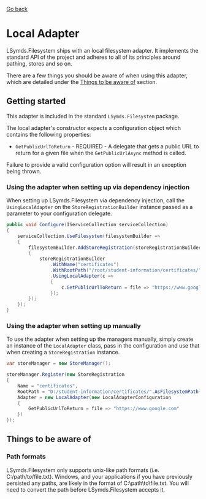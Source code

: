 [Go back](index.md)

# Local Adapter

LSymds.Filesystem ships with an local filesystem adapter. It implements the standard API of the project and
adheres to all of its principles around pathing, stores and so on.

There are a few things you should be aware of when using this adapter, which are detailed under the
[Things to be aware of](#things-to-be-aware-of) section.

## Getting started

This adapter is included in the standard `LSymds.Filesystem` package.

The local adapter's constructor expects a configuration object which contains the following properties:

- `GetPublicUrlToReturn` - REQUIRED - A delegate that gets a public URL to return for a given file when the `GetPublicUrlAsync` method is called.

Failure to provide a valid configuration option will result in an exception being thrown.

### Using the adapter when setting up via dependency injection

When setting up LSymds.Filesystem via dependency injection, call the `UsingLocalAdapter` on the `StoreRegistrationBuilder`
instance passed as a parameter to your configuration delegate.

```csharp
public void Configure(IServiceCollection serviceCollection)
{
    serviceCollection.UseFilesystem(filesystemBuilder =>
    {
        filesystemBuilder.AddStoreRegistration(storeRegistrationBuilder =>
        {
            storeRegistrationBuilder
                .WithName("certificates")
                .WithRootPath("/root/student-information/certificates/".AsFilesystemPath())
                .UsingLocalAdapter(c =>
                {
                    c.GetPublicUrlToReturn = file => "https://www.google.com";
                });
        });
    });
}
```

### Using the adapter when setting up manually

To use the adapter when setting up the managers manually, simply create an instance of the `LocalAdapter` class, pass in
the configuration and use that when creating a `StoreRegistration` instance.

```csharp
var storeManager = new StoreManager();

storeManager.Register(new StoreRegistration
{
    Name = "certificates",
    RootPath = "D:/student-information/certificates/".AsFilesystemPath(),
    Adapter = new LocalAdapter(new LocalAdapterConfiguration
    {
        GetPublicUrlToReturn = file => "https://www.google.com"
    })
});
```

## Things to be aware of

### Path formats

LSymds.Filesystem only supports unix-like path formats (i.e. C:/path/to/file.txt). Windows, and your applications if you
have previously persisted any paths, are likely in the format of C:\path\to\file.txt. You will need to convert the path
before LSymds.Filesystem accepts it.
